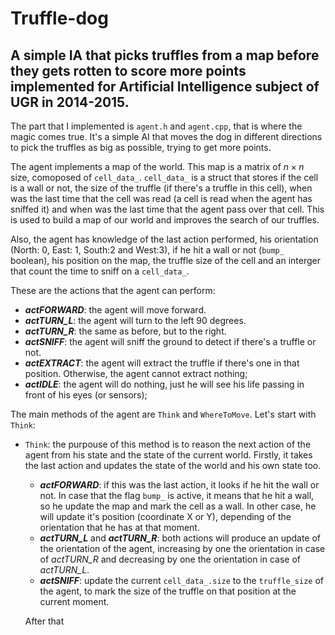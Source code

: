 # Truffle-dog
## A simple IA that picks truffles from a map before they gets rotten to score more points implemented for Artificial Intelligence subject of UGR in 2014-2015.

The part that I implemented is `agent.h` and `agent.cpp`, that is where the magic comes true. It's a simple AI that moves the dog in different directions to pick the truffles as big as possible, trying to get more points.

The agent implements a map of the world. This map is a matrix of $n\times n$ size, comoposed of `cell_data_`. `cell_data_` is a struct that stores if the cell is a wall or not, the size of the truffle (if there's a truffle in this cell), when was the last time that the cell was read (a cell is read when the agent has sniffed it) and when was the last time that the agent pass over that cell. This is used to build a map of our world and improves the search of our truffles.

Also, the agent has knowledge of the last action performed, his orientation (North: 0, East: 1, South:2 and West:3), if he hit a wall or not (`bump_` boolean), his position on the map, the truffle size of the cell and an interger that count the time to sniff on a `cell_data_`.

These are the actions that the agent can perform:
  
  * ___actFORWARD___: the agent will move forward.
  * ___actTURN_L___: the agent will turn to the left 90 degrees.
  * ___actTURN_R___: the same as before, but to the right.
  * ___actSNIFF___: the agent will sniff the ground to detect if there's a truffle or not.
  * ___actEXTRACT___: the agent will extract the truffle if there's one in that position. Otherwise, the agent cannot extract nothing;
  * ___actIDLE___: the agent will do nothing, just he will see his life passing in front of his eyes (or sensors);

The main methods of the agent are `Think` and `WhereToMove`. Let's start with `Think`:
  - `Think`: the purpouse of this method is to reason the next action of the agent from his state and the state of the current world. Firstly, it takes the last action and updates the state of the world and his own state too.
    * ___actFORWARD___: if this was the last action, it looks if he hit the wall or not. In case that the flag `bump_` is active, it means that he hit a wall, so he update the map and mark the cell as a wall. In other case, he will update it's position (coordinate X or Y), depending of the orientation that he has at that moment.
    * ___actTURN_L___ and ___actTURN_R___: both actions will produce an update of the orientation of the agent, increasing by one the orientation in case of *actTURN_R* and decreasing by one the orientation in case of *actTURN_L*.
    * ___actSNIFF___: update the current `cell_data_.size` to the `truffle_size` of the agent, to mark the size of the truffle on that position at the current moment.
  
    After that 
 
